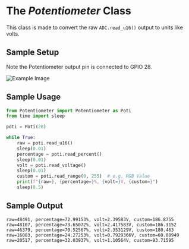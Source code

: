 # The *Potentiometer* Class

This class is made to convert the raw `ADC.read_u16()` output to units like volts.

## Sample Setup

Note the Potentiometer output pin is connected to GPIO 28.

![Example Image](https://how2electronics.com/wp-content/uploads/2021/03/Raspberry-Pi-Pico-ADC-Example.jpg)

## Sample Usage

```python
from Potentiometer import Potentiometer as Poti
from time import sleep

poti = Poti(28)

while True:
    raw = poti.read_u16()
    sleep(0.01)
    percentage = poti.read_percent()
    sleep(0.01)
    volt = poti.read_voltage()
    sleep(0.01)
    custom = poti.read_range(0, 255)  # e.g. RGB Value
    print(f"{raw=}, {percentage=}%, {volt=}V, {custom=}")
    sleep(0.5)
```

## Sample Output

```shell
raw=48491, percentage=72.99153%, volt=2.39583V, custom=186.8755
raw=48107, percentage=73.65072%, volt=2.417583V, custom=186.3152
raw=46379, percentage=70.52567%, volt=2.353129V, custom=180.463
raw=16083, percentage=24.27253%, volt=0.7929366V, custom=60.08949
raw=20517, percentage=32.03937%, volt=1.10564V, custom=93.71595
```
